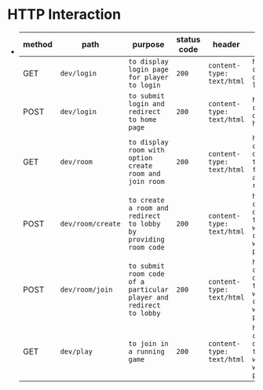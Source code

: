 # HTTP Interaction

- | method | path              | purpose                                                            | status code | header                    | response body                                                          |
  | ------ | ----------------- | ------------------------------------------------------------------ | ----------- | ------------------------- | ---------------------------------------------------------------------- |
  | GET    | `dev/login`       | `to display login page for player to login`                        | `200`       | `content-type: text/html` | `html content displaying login page`                                   |
  | POST   | `dev/login`       | `to submit login and redirect to home page`                        | `200`       | `content-type: text/html` | `html content displaying home page`                                    |
  | GET    | `dev/room`        | `to display room with option create room and join room`            | `200`       | `content-type: text/html` | `html content displaying the option for create and join room`          |
  | POST   | `dev/room/create` | `to create a room and redirect to lobby by providing room code`    | `200`       | `content-type: text/html` | `html content displaying the lobby with room code and waiting players` |
  | POST   | `dev/room/join`   | `to submit room code of a particular player and redirect to lobby` | `200`       | `content-type: text/html` | `html content displaying the lobby with room code and waiting players` |
  | GET    | `dev/play`        | `to join in a running game`                                        | `200`       | `content-type: text/html` | `html content displaying the lobby with waiting players`               |
